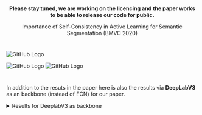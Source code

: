 
#


**<div align="center">**Please stay tuned, we are working on the licencing and the paper works to be able to release our code for public**.<br />**
  
Importance of Self-Consistency in Active Learning for Semantic Segmentation (BMVC 2020) </div>

#


![GitHub Logo](https://user-images.githubusercontent.com/12434910/88857501-61a1a480-d1c4-11ea-9275-aebb808b9565.png)


![GitHub Logo](https://user-images.githubusercontent.com/12434910/88857535-7847fb80-d1c4-11ea-952e-1bba22396e65.gif)
![GitHub Logo](https://user-images.githubusercontent.com/12434910/88857558-839b2700-d1c4-11ea-9dac-11f383d840d0.gif)

#
In addition to the resuts in the paper here is also the results via **DeepLabV3** as an backbone (instead of FCN) for our paper.

<details><summary>Results for DeeplabV3 as backbone</summary>

|             Dataset/Model             | Input Resolution | Classes | Batch Size | Epochs | Mean IoU (%) | Budget | Self-Consistency |
|:-------------------------------------:|:----------------:|:-------:|:----------:|:------:|:------------:|--------|:----------------:|
|    Camvid (Fully Trained)-DeepLabV3   |      360x480     |    11   |      5     |   60   |     0.667    | 100%   |         0        |
|  Cityscapes (Fully Trained)-DeepLabV3 |     512x1024     |    19   |      4     |   60   |     0.649    | 100%   |         0        |
|   Camvid (Fully Trained)-DeepLabV3+   |      360x480     |    11   |      5     |   60   |     0.672    | 100%   |         1        |
| Cityscapes (Fully Trained)-DeepLabV3+ |     512x1024     |    19   |      4     |   60   |     0.697    | 100%   |         1        |
|    Camvid (Active Learning)-DeepLabV3   |      360x480     |    11   |      5     |   60   |     0.622    | 12%    |         0        |
|  Cityscapes (Active Learning)-DeepLabV3 |     512x1024     |    19   |      4     |   60   |     0.633    | 12%    |         0        |
|   Camvid (Active Learning)-DeepLabV3+   |      360x480     |    11   |      5     |   60   |     0.634    | 12%    |         1        |
| Cityscapes (Active Learning)-DeepLabV3+ |     512x1024     |    19   |      4     |   60   |     0.674    | 12%    |         1        |
</details>
